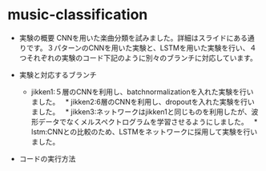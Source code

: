 # music-classification

* 実験の概要
CNNを用いた楽曲分類を試みました。詳細はスライドにある通りです。３パターンのCNNを用いた実験と、LSTMを用いた実験を行い、４つそれぞれの実験のコード下記のように別々のブランチに対応しています。

* 実験と対応するブランチ
    * jikken1:５層のCNNを利用し、batchnormalizationを入れた実験を行いました。
    * jikken2:6層のCNNを利用し、dropoutを入れた実験を行いました。
    * jikken3:ネットワークはjikken1と同じものを利用したが、波形データでなくメルスペクトログラムを学習させるようにしました。
    * lstm:CNNとの比較のため、LSTMをネットワークに採用して実験を行いました。
  
* コードの実行方法
